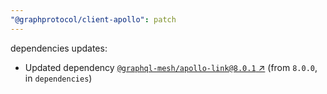 ```yaml
---
"@graphprotocol/client-apollo": patch
---
```


dependencies updates: 

- Updated dependency [`@graphql-mesh/apollo-link@8.0.1` ↗︎](https://www.npmjs.com/package/@graphql-mesh/apollo-link/v/8.0.1) (from `8.0.0`, in `dependencies`)
